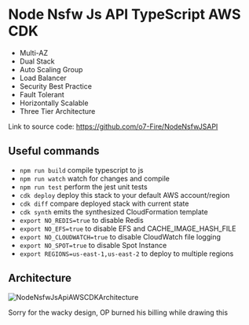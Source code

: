 # Node Nsfw Js API TypeScript AWS CDK
- Multi-AZ
- Dual Stack
- Auto Scaling Group
- Load Balancer
- Security Best Practice
- Fault Tolerant
- Horizontally Scalable
- Three Tier Architecture

Link to source code: https://github.com/o7-Fire/NodeNsfwJSAPI


## Useful commands

* `npm run build`   compile typescript to js
* `npm run watch`   watch for changes and compile
* `npm run test`    perform the jest unit tests
* `cdk deploy`      deploy this stack to your default AWS account/region
* `cdk diff`        compare deployed stack with current state
* `cdk synth`       emits the synthesized CloudFormation template
* `export NO_REDIS=true` to disable Redis
* `export NO_EFS=true` to disable EFS and CACHE_IMAGE_HASH_FILE
* `export NO_CLOUDWATCH=true` to disable CloudWatch file logging
* `export NO_SPOT=true` to disable Spot Instance
* `export REGIONS=us-east-1,us-east-2` to deploy to multiple regions

## Architecture
![NodeNsfwJsApiAWSCDKArchitecture](https://user-images.githubusercontent.com/49940811/193414050-d7b74f45-3113-4597-980f-f3c03c5e5c8a.png)

Sorry for the wacky design, OP burned his billing while drawing this 
